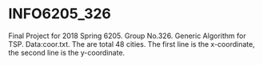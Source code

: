 # INFO6205_326
Final Project for 2018 Spring 6205. Group No.326. Generic Algorithm for TSP. 
Data:coor.txt.
The are total 48 cities. The first line is the x-coordinate, the second line is the y-coordinate.
